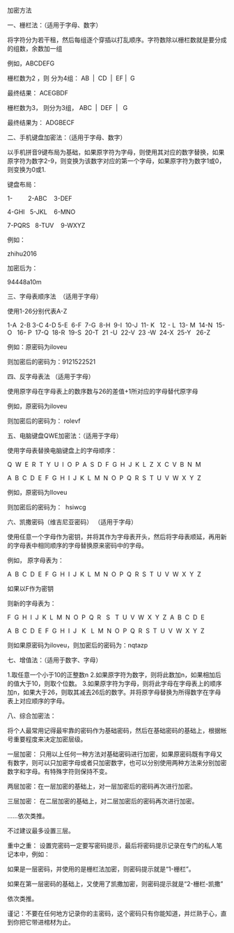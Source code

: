 加密方法

一、栅栏法：（适用于字母、数字）

将字符分为若干租，然后每组逐个穿插以打乱顺序。字符数除以栅栏数就是要分成的组数，余数加一组

例如，ABCDEFG

栅栏数为2 ，则 分为4组： AB  |  CD  |  EF |  G

最终结果： ACEGBDF

栅栏数为3， 则分为3组， ABC  |  DEF  |   G

最终结果为： ADGBECF

二、手机键盘加密法：（适用于字母、数字）

以手机拼音9键布局为基础，如果原字符为字母，则使用其对应的数字替换，如果原字符为数字2-9，则变换为该数字对应的第一个字母，如果原字符为数字1或0，则变换为0或1.

键盘布局：

1-         2-ABC    3-DEF

4-GHI   5-JKL    6-MNO

7-PQRS   8-TUV    9-WXYZ

例如：

zhihu2016

加密后为：

94448a10m

三、字母表顺序法  （适用于字母）

使用1-26分别代表A-Z

1-A  2-B 3-C 4-D 5-E  6-F  7-G  8-H  9-I  10-J  11- K   12 - L  13- M  14-N  15-O   16- P  17-Q  18-R  19-S  20-T  21 -U  22-V  23 -W  24-X  25-Y   26-Z

例如：原密码为iloveu

则加密后的密码为：9121522521

四、反字母表法 （适用于字母）

使用原字母在字母表上的数序数与26的差值+1所对应的字母替代原字母

例如，原密码为iloveu

则加密后的密码为： rolevf

五、电脑键盘QWE加密法：（适用于字母）

使用字母表替换电脑键盘上的字母顺序：

Q  W  E  R  T  Y  U  I  O  P  A  S  D  F  G  H  J  K  L  Z  X  C  V  B  N  M

A  B  C  D  E  F  G  H  I  J  K  L  M  N  O  P  Q  R  S  T  U  V  W  X  Y  Z

例如，原密码为Iloveu

则加密后的密码为：  hsiwcg

六、凯撒密码（维吉尼亚密码） （适用于字母）

使用任意一个字母作为密钥，并将其作为字母表开头，然后将字母表顺延，再用新的字母表中相同顺序的字母替换原来密码中的字母。

例如， 原字母表为：

A  B  C  D  E  F  G  H  I  J  K  L  M  N  O  P  Q  R  S  T  U  V  W  X  Y  Z

如果以F作为密钥

则新的字母表为：

F  G  H  I  J  K  L  M  N  O  P  Q  R   S   T  U  V  W  X  Y  Z  A  B  C  D  E

A  B  C  D  E  F  G  H  I  J   K   L  M  N  O  P  Q  R  S  T  U  V  W  X  Y  Z

则如果原密码为iloveu，则加密后的密码为：nqtazp

七、增值法：（适用于数字、字母）

1.取任意一个小于10的正整数n
2.如果原字符为数字，则将此数加n，如果相加后的值大于10，则取个位数。
3.如果原字符为字母，则将此字母在字母表上的顺序加n，如果大于26，则取其减去26后的数字。并将原字母替换为所得数字在字母表上对应顺序的字母。

八、综合加密法：

将个人最常用记得最牢靠的密码作为基础密码，然后在基础密码的基础上，根据帐号重要程度来决定加密层级。

一层加密： 只用以上任何一种方法对基础密码进行加密，如果原密码既有字母又有数字，则可以只加密字母或者只加密数字，也可以分别使用两种方法来分别加密数字和字母。有特殊字符则保持不变。

两层加密：在一层加密的基础上，对一层加密后的密码再次进行加密。

三层加密： 在二层加密的基础上，对二层加密后的密码再次进行加密。

……依次类推。

不过建议最多设置三层。

重中之重： 设置完密码一定要写密码提示，最后将密码提示记录在专门的私人笔记本中，例如：

如果是一层密码，并使用的是栅栏法加密，则密码提示就是“1-栅栏”。

如果在第一层密码的基础上，又使用了凯撒加密，则密码提示就是“2-栅栏-凯撒”

依次类推。

谨记：不要在任何地方记录你的主密码，这个密码只有你能知道，并烂熟于心，直到你把它带进棺材为止。